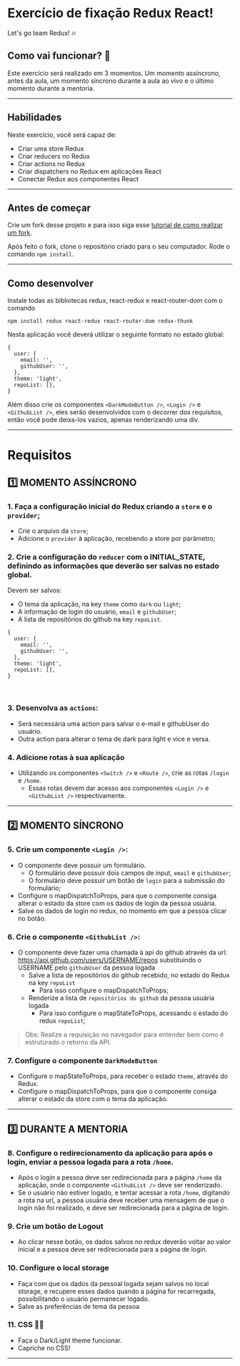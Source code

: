 # Exercício de fixação Redux React!
Let's go team Redux! 🔥
  
## Como vai funcionar? 🚀
Este exercício será realizado em 3 momentos. Um momento assíncrono, antes da aula, um momento síncrono durante a aula ao vivo e o último momento durante a mentoria. 

---  
## Habilidades
Neste exercício, você será capaz de:
  * Criar uma store Redux
  * Criar reducers no Redux
  * Criar actions no Redux
  * Criar dispatchers no Redux em aplicações React
  * Conectar Redux aos componentes React
​
---

## Antes de começar
Crie um fork desse projeto e para isso siga esse [tutorial de como realizar um fork](https://guides.github.com/activities/forking/).

Após feito o fork, clone o repositório criado para o seu computador.
Rode o comando `npm install`.

---  

## Como desenvolver

Instale todas as bibliotecas redux, react-redux e react-router-dom com o comando

````
npm install redux react-redux react-router-dom redux-thunk
````

Nesta aplicação você deverá utilizar o seguinte formato no estado global:

````
{
  user: {
    email: '',
    githubUser: '',
  },
  theme: 'light',
  repoList: [],
}
````

Além disso crie os componentes ```<DarkModeButton />```, `<Login />` e `<GithubList />`, eles serão desenvolvidos com o decorrer dos requisitos, então você pode deixa-los vazios, apenas renderizando uma div.

---  

# Requisitos

## 1️⃣  MOMENTO ASSÍNCRONO
### 1. Faça a configuração inicial do Redux criando a `store` e o `provider`;
  * Crie o arquivo da `store`;
  * Adicione o `provider` à aplicação, recebendo a store por parâmetro;
​
### 2. Crie a configuração do `reducer` com o INITIAL_STATE, definindo as informações que deverão ser salvas no estado global.
  Devem ser salvos:
  * O tema da aplicação, na key `theme` como `dark` ou `light`;
  * A informação de login do usuário, `email` e `githubUser`;
  * A lista de repositórios do github na key `repoList`.
````
{
  user: {
    email: '',
    githubUser: '',
  },
  theme: 'light',
  repoList: [],
}
````
​
### 3. Desenvolva as `actions`:
  * Será necessária uma action para salvar o e-mail e githubUser do usuário.
  * Outra action para alterar o tema de dark para light e vice e versa.
​
### 4. Adicione rotas à sua aplicação
  * Utilizando os componentes `<Switch />` e `<Route />`, crie as rotas `/login` e `/home`.
    * Essas rotas devem dar acesso aos componentes `<Login />` e `<GithubList />` respectivamente.

---  
## 2️⃣  MOMENTO SÍNCRONO

### 5. Crie um componente `<Login />`:
  * O componente deve possuir um formulário.
    * O formulário deve possuir dois campos de input, `email` e `githubUser`;
    * O formulário deve possuir um botão de `login` para a submissão do formulário;
  * Configure o mapDispatchToProps, para que o componente consiga alterar o estado da store com os dados de login da pessoa usuária.
  * Salve os dados de login no redux, no momento em que a pessoa clicar no botão.
### 6. Crie o componente `<GithubList />`:
  * O componente deve fazer uma chamada à api do github através da url: https://api.github.com/users/USERNAME/repos substituindo o USERNAME pelo `githubUser` da pessoa logada
    * Salve a lista de repositórios do github recebido, no estado do Redux na key `repoList`
      * Para isso configure o mapDispatchToProps; 
    * Renderize a lista de `repositórios do github` da pessoa usuária logada
      * Para isso configure o mapStateToProps, acessando o estado do redux `repoList`;
  > Obs: Realize a requisição no navegador para entender bem como é estruturado o retorno da API.
​  
### 7. Configure o componente `DarkModeButton`
  * Configure o mapStateToProps, para receber o estado `theme`, através do Redux.
  * Configure o mapDispatchToProps, para que o componente consiga alterar o estado da store com o tema da aplicação.
​ 
---    
## 3️⃣  DURANTE A MENTORIA

### 8. Configure o redirecionamento da aplicação para após o login, enviar a pessoa logada para a rota `/home`.
  * Após o login a pessoa deve ser redirecionada para a página `/home` da aplicação, onde o componente `<GithubList />` deve ser renderizado.
  * Se o usuário não estiver logado, e tentar acessar a rota `/home`, digitando a rota na url, a pessoa usuária deve receber uma mensagem de que o login não foi realizado, e deve ser redirecionada para a página de login.

### 9. Crie um botão de Logout
  * Ao clicar nesse botão, os dados salvos no redux deverão voltar ao valor inicial e a pessoa deve ser redirecionada para a página de login.

### 10. Configure o local storage
  * Faça com que os dados da pessoal logada sejam salvos no local storage, e recupere esses dados quando a página for recarregada, possibilitando o usuário permanecer logado.
  * Salve as preferências de tema da pessoa

### 11. CSS 💅🏽
  * Faça o Dark/Light theme funcionar.
  * Capriche no CSS!
 ---
